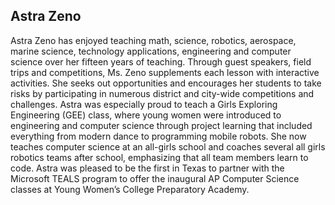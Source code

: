 ## Astra Zeno

Astra Zeno has enjoyed teaching math, science, robotics, aerospace, marine science, technology applications, engineering and computer science over her fifteen years of teaching. Through guest speakers, field trips and competitions, Ms. Zeno supplements each lesson with interactive activities.  She seeks out opportunities and encourages her students to take risks by participating in numerous district and city-wide competitions and challenges.   Astra was especially proud to teach a Girls Exploring Engineering (GEE) class, where young women were introduced to engineering and computer science through project learning that included everything from modern dance to programming mobile robots. She now teaches computer science at an all-girls school and coaches several all girls robotics teams after school, emphasizing that all team members learn to code.  Astra was pleased to be the first in Texas to partner with the Microsoft TEALS program to offer the inaugural AP Computer Science classes at Young Women’s College Preparatory Academy.
